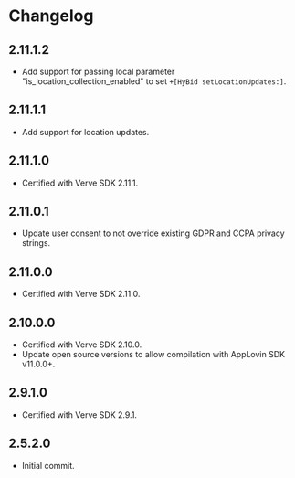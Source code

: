 # Changelog

## 2.11.1.2
* Add support for passing local parameter "is_location_collection_enabled" to set `+[HyBid setLocationUpdates:]`.

## 2.11.1.1
* Add support for location updates.

## 2.11.1.0
* Certified with Verve SDK 2.11.1.

## 2.11.0.1
* Update user consent to not override existing GDPR and CCPA privacy strings.

## 2.11.0.0
* Certified with Verve SDK 2.11.0.

## 2.10.0.0
* Certified with Verve SDK 2.10.0.
* Update open source versions to allow compilation with AppLovin SDK v11.0.0+.

## 2.9.1.0
* Certified with Verve SDK 2.9.1.

## 2.5.2.0
* Initial commit.
